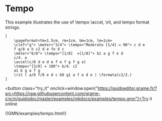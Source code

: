 
# Tempo 

This example illustrates the use of \tempo \accel, \rit, and tempo format strings.

~~~~~~
[ 
	\pageFormat<tm=1.5cm, rm=1cm, bm=1cm, lm=1cm>
	\clef<"g"> \meter<"3/4"> \tempo<"Moderato [1/4] = 90"> c d e 
	f g/8 a h c2 d e fe d c 
	\meter<"6/8"> \tempo<"[1/8]  =[1/8]"> b1 a g f e d 
	c/4. e
	\accel(c/8 d e d e f e f g f g a) 
	\tempo<"[3/8] = 100"> b/4. c2
	a1 b g a f g
	\rit ( a/8 f/8 e d c b0 g1 a f e d e ) \fermata(c1/2.)
]
~~~~~~


<button class="try_it" onclick=window.open("https://guidoeditor.grame.fr/?src=https://raw.githubusercontent.com/grame-cncm/guidodoc/master/examples/mkdocs/examples/tempo.gmn")>Try it online</button>

{!GMN/examples/tempo.html!}


